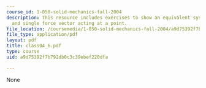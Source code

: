 ```yaml
---
course_id: 1-050-solid-mechanics-fall-2004
description: This resource includes exercises to show an equivalent system of a ?couple?
  and single force vector acting at a point.
file_location: /coursemedia/1-050-solid-mechanics-fall-2004/a9d75392f7b792db0c3c39ebef220dfa_class04_6.pdf
file_type: application/pdf
layout: pdf
title: class04_6.pdf
type: course
uid: a9d75392f7b792db0c3c39ebef220dfa

---
```

None